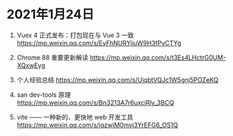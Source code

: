 # 2021年1月24日

1. Vuex 4 正式发布：打包现在与 Vue 3 一致
<https://mp.weixin.qq.com/s/EvFhNURYiiuW9H3fPvCTYg>

2. Chrome 88 重要更新解读
<https://mp.weixin.qq.com/s/t3Es4LHctrG0UM-XQxwEyg>

3. 个人经验总结
<https://mp.weixin.qq.com/s/UiqbtVQJc1W5gnj5POZeKQ>

4. san dev-tools 原理
<https://mp.weixin.qq.com/s/Bn3213A7r6uxcjRly_3BCQ>

5. vite —— 一种新的、更快地 web 开发工具
<https://mp.weixin.qq.com/s/iqzwjM0mvj3YrEFG6_OS1Q>


